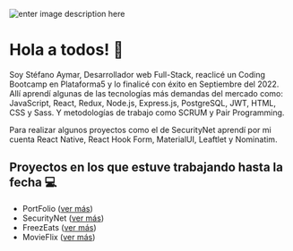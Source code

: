 ![enter image description here](https://lh3.googleusercontent.com/vCD3SSyj10brWJ5Yx1hPfkCOlCCwOe8j1c8QHL-y9pLiCtJvLAcaaPCmpQoqo7dDbXdOc_JbUz5zohYoVL7PP_37OZDn6-Jrv1tOWHjdIXv0E9pIziRUdJxQEEnrHhS6HIoTBlTZd5E9AA8fMbl320K7fdDgFrB4mw2fOhOBRCFCBhlx7O1GBkNXZkejzIdLh9H9AGSH_Yn0e2MIzoTfHEJetYxT1wnCd00KC_xTQuSJrPzEN-vnUQjoLPqnKr7OC13S_P5q9LHcBy1M_KmGZF6r5aZ3dNgGErROyTjCXsZH9tSMorEI33X9niTIPgqCCRHf68qQ1YziB6akJ70_amWjFEfUs7UQqjxJHTS-010ME_WEBdZ8dQXgPjImOO9bee-PWKJhnhB6yo5UMxeuXuGyWUzTxJRQIfmRVwBneLPbmQWCODQd6x8e3aMEmOO0u0-PPkXDoe4vxHD2qZOL2CggPsuT0VQyX8-kphyLUGEQ6ox4twE9bjxT9UtjaoQRUCubYWPb1CliusuXotc6EuAlHP3qOsRpkLCFjJIh-mjmExYuamW57K0-z-J6I8dWuvh9vF6pfjrK5t9peUtEZ1441NwBL9e5pWCnqdE-if538QM6lNHOrgAPgwCU4AJeMR_aypFuYDs_ZOH3fvOW3iCBLYJy4rOTuDND8j-B3IuTTjd6iwK_OF5ibj_j1oR4WXBMNpRjIqXydCnjeyjBGh3is9ApwMRVENLRyy-Km9L2TtxZnSCrFiwoqsJ9wDTRZ951Fut0MHHntWDDMCgnT-7VTxD20OCmy7sOtkGDP_V0dyrtYSjjKV9uDl__XyV3eV-bKfAc28U89daOZaGwg695wQbtH8_X7tvVEgFBpOIavtXvFaSmoRsDsyTMZUEJHCu3GHQD56OGYpcjPRB8K073BI8gLDPHJk8BwcXz8wpT_NnuNAEMsAwgTPpvL-CrK6qGlaxuDwEZyjkJYTOE2pQYsxQb_7zWwfoB5ouhu6RssKBW8Rn6sqqc=w1920-h1080-no?authuser=0)

# Hola a todos! 👋

Soy Stéfano Aymar, Desarrollador web Full-Stack, reaclicé un Coding Bootcamp en Plataforma5 y lo finalicé con éxito en Septiembre del 2022.
Allí aprendí algunas de las tecnologías más demandas del mercado como: JavaScript, React, Redux, Node.js, Express.js, PostgreSQL, JWT, HTML, CSS y Sass.
Y metodologías de trabajo como SCRUM y Pair Programming.

Para realizar algunos proyectos como el de SecurityNet aprendí por mi cuenta React Native, React Hook Form, MaterialUI, Leaftlet y Nominatim.

## **Proyectos en los que estuve trabajando hasta la fecha** 💻

- PortFolio ([ver más](https://github.com/SteAymar/portfolio))
- SecurityNet ([ver más](https://github.com/SteAymar/SecurityNet-Frontend))
- FreezEats ([ver más](https://github.com/SteAymar/checkpoint-freezeats))
- MovieFlix ([ver más](https://github.com/SteAymar/Movieflix))
